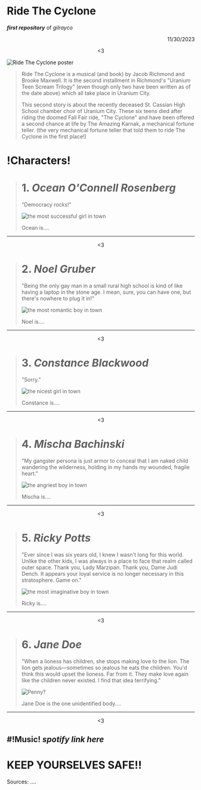 # Ride The Cyclone
***first repository*** of *gilrayco*
<p align="right">
 11/30/2023
</p>

<p align="center">
 <3
</p>

![Ride The Cyclone poster](https://m.media-amazon.com/images/I/81Ph25Nu2IL._UF1000,1000_QL80_.jpg)

>Ride The Cyclone is a musical (and book) by Jacob Richmond and Brooke Maxwell. It is the second installment in Richmond's "Uranium Teen Scream Trilogy" (even though only two have been written as of the date above) which all take place in Uranium City. 
>
>This second story is about the recently deceased St. Cassian High School chamber choir of Uranium City. These six teens died after riding the doomed Fall Fair ride, "The Cyclone" and have been offered a second chance at life by The Amazing Karnak, a mechanical fortune teller. (the very mechanical fortune teller that told them to ride The Cyclone in the first place!) 

# !Characters!
> # 1. *Ocean O'Connell Rosenberg*
> "Democracy rocks!" 
> 
> ![the most successful girl in town](https://static.wikia.nocookie.net/testthecyclone/images/2/2b/12002561_10153143539312469_597529194938551630_o.jpg/revision/latest/scale-to-width-down/156?cb=20230124140112)
> 
> Ocean is....
---
<p align="center">
 <3
</p>

> # 2. *Noel Gruber*
> "Being the only gay man in a small rural high school is kind of like having a laptop in the stone age. I mean, sure, you can have one, but there's nowhere to plug it in!"
>
> ![the most romantic boy in town](https://encrypted-tbn0.gstatic.com/images?q=tbn:ANd9GcQqGD9PBNut1Jf1Cnm6PQj3zAml9GbqeazX2YLXLUWmbTbMwD-ei1Ns8SaZUareVSZMtz8&usqp=CAU)
>
> Noel is....
---
<p align="center">
 <3
</p>

> # 3. *Constance Blackwood*
> "Sorry."
> 
> ![the nicest girl in town](https://static.wikia.nocookie.net/testthecyclone/images/c/c6/12045308_10153143539302469_8888476314108003038_o.jpg/revision/latest/scale-to-width-down/127?cb=20230124134225)
>
> Constance is....
---
<p align="center">
 <3
</p>

> # 4. *Mischa Bachinski*
> "My gangster persona is just armor to conceal that I am naked child wandering the wilderness, holding in my hands my wounded, fragile heart."
>
> ![the angriest boy in town](https://static.wikia.nocookie.net/testthecyclone/images/b/b2/12002636_10153143539497469_9217616406587586514_o.jpg/revision/latest/scale-to-width-down/158?cb=20230124140112)
>
> Mischa is....
---
<p align="center">
 <3
</p>

> # 5. *Ricky Potts*
> "Ever since I was six years old, I knew I wasn't long for this world. Unlike the other kids, I was always in a place to face that realm called outer space. Thank you, Lady Marzipan. Thank you, Dame Judi Dench. It appears your loyal service is no longer necessary in this stratosphere. Game on."
>
> ![the most imaginative boy in town](https://static.wikia.nocookie.net/testthecyclone/images/f/f6/11229780_10153143539432469_1921353752221333699_o.jpg/revision/latest/scale-to-width-down/250?cb=20230124140112)
> 
> Ricky is....
---
<p align="center">
 <3
</p>

> # 6. *Jane Doe*
> "When a lioness has children, she stops making love to the lion. The lion gets jealous—sometimes so jealous he eats the children. You'd think this would upset the lioness. Far from it. They make love again like the children never existed. I find that idea terrifying."
> 
> ![Penny?](https://static.wikia.nocookie.net/testthecyclone/images/5/53/Jane_Doe-Emily_Rohm1.png/revision/latest/scale-to-width/360?cb=20221220154931)
>
> Jane Doe is the one unidentified body.... 
---
<p align="center">
 <3
</p>

#!Music!
*spotify link here*
---
# KEEP YOURSELVES SAFE!!

Sources: ....
